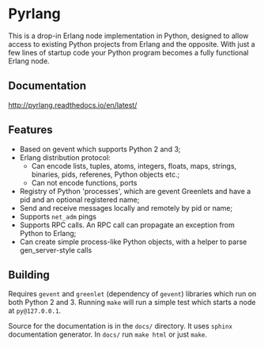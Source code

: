 Pyrlang
=======

This is a drop-in Erlang node implementation in Python, designed to allow
access to existing Python projects from Erlang and the opposite. 
With just a few lines of startup code your Python program becomes a fully
functional Erlang node.
 
 
Documentation
-------------

http://pyrlang.readthedocs.io/en/latest/


Features
--------

*   Based on gevent which supports Python 2 and 3;
*   Erlang distribution protocol:
    *   Can encode lists, tuples, atoms, integers, floats, maps, 
        strings, binaries, pids, referenes, Python objects etc.;
    *   Can not encode functions, ports
*   Registry of Python 'processes', which are gevent Greenlets and have a pid
    and an optional registered name;
*   Send and receive messages locally and remotely by pid or name;
*   Supports `net_adm` pings
*   Supports RPC calls. An RPC call can propagate an exception from 
    Python to Erlang;
*   Can create simple process-like Python objects, with a helper to parse
    gen_server-style calls


Building
--------

Requires `gevent` and `greenlet` (dependency of `gevent`) libraries which 
run on both Python 2 and 3. Running `make` will run a simple test which starts
a node at `py@127.0.0.1`.

Source for the documentation is in the `docs/` directory. It uses `sphinx`
documentation generator. In `docs/` run `make html` or just `make`.
